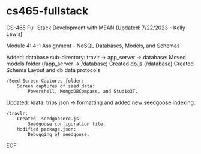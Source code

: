 # cs465-fullstack
CS-465 Full Stack Development with MEAN
(Updated: 7/22/2023 - Kelly Lewis)

Module 4: 4-1 Assignment - NoSQL Databases, Models, and Schemas

Added:
    database sub-directory:
        travlr -> app_server -> database:
            Moved models folder (/app_server -> /database)
            Created db.js (/database)
                Created Schema Layout and db data protocols

    /Seed Screen Captures folder:
        Screen captures of seed data:
            Powershell, MongoDBCompass, and Studio3T.

Updated:
    /data:
        trips.json -> formatting and added new seedgoose indexing.
    
    /travlr:
        Created .seedgooserc.js:
            Seedgoose configuration file.
        Modified package.json:
            Debugging of seedgoose.

EOF


